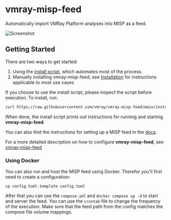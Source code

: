 # vmray-misp-feed

Automatically import VMRay Platform analyses into MISP as a feed.

![Screenshot](./docs/assets/screenshot.png)

## Getting Started

There are two ways to get started:

1. Using the [install script](./install.sh), which automates most of the process.
2. Manually installing vmray-misp-feed; see [Installation](./docs/install.md) for instructions applicable to most use cases

If you choose to use the install script, please inspect the script before execution.
To install, run:

```bash
curl https://raw.githubusercontent.com/vmray/vmray-misp-feed/main/install.sh | sh
```

When done, the install script prints out instructions for running and starting **vmray-misp-feed**.

You can also find the instructions for setting up a MISP feed in the [docs](./docs/misp-feeds.md).

For a more detailed description on how to configure **vmray-misp-feed**, see [vmray-misp-feed](./docs/vmray-misp-feed.md)

### Using Docker

You can also run and host the MISP feed using Docker. Therefor you'll first need to create a configuration:

```
cp config.toml.template config.toml
```

After that you can use the `compose.yml` and `docker compose up -d` to start and server the feed.
You can use the `crontab` file to change the frequency of the execution.
Make sure that the feed path from the config matches the compose file volume mappings.